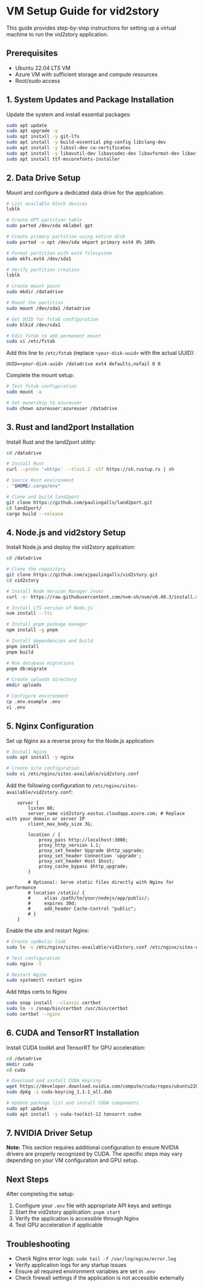# VM Setup Guide for vid2story

This guide provides step-by-step instructions for setting up a virtual machine to run the vid2story application.

## Prerequisites

- Ubuntu 22.04 LTS VM
- Azure VM with sufficient storage and compute resources
- Root/sudo access

## 1. System Updates and Package Installation

Update the system and install essential packages:

```bash
sudo apt update
sudo apt upgrade -y
sudo apt install -y git-lfs
sudo apt install -y build-essential pkg-config libclang-dev
sudo apt install -y libssl-dev ca-certificates
sudo apt install -y libavutil-dev libavcodec-dev libavformat-dev libavfilter-dev libavdevice-dev
sudo apt install ttf-mscorefonts-installer
```

## 2. Data Drive Setup

Mount and configure a dedicated data drive for the application:

```bash
# List available block devices
lsblk

# Create GPT partition table
sudo parted /dev/sda mklabel gpt

# Create primary partition using entire disk
sudo parted -a opt /dev/sda mkpart primary ext4 0% 100%

# Format partition with ext4 filesystem
sudo mkfs.ext4 /dev/sda1

# Verify partition creation
lsblk

# Create mount point
sudo mkdir /datadrive

# Mount the partition
sudo mount /dev/sda1 /datadrive

# Get UUID for fstab configuration
sudo blkid /dev/sda1

# Edit fstab to add permanent mount
sudo vi /etc/fstab
```

Add this line to `/etc/fstab` (replace `<your-disk-uuid>` with the actual UUID):

```
UUID=<your-disk-uuid> /datadrive ext4 defaults,nofail 0 0
```

Complete the mount setup:

```bash
# Test fstab configuration
sudo mount -a

# Set ownership to azureuser
sudo chown azureuser:azureuser /datadrive
```

## 3. Rust and land2port Installation

Install Rust and the land2port utility:

```bash
cd /datadrive

# Install Rust
curl --proto '=https' --tlsv1.2 -sSf https://sh.rustup.rs | sh

# Source Rust environment
. "$HOME/.cargo/env"

# Clone and build land2port
git clone https://github.com/paulingalls/land2port.git
cd land2port/
cargo build --release
```

## 4. Node.js and vid2story Setup

Install Node.js and deploy the vid2story application:

```bash
cd /datadrive

# Clone the repository
git clone https://github.com/ajpaulingalls/vid2story.git
cd vid2story

# Install Node Version Manager (nvm)
curl -o- https://raw.githubusercontent.com/nvm-sh/nvm/v0.40.3/install.sh | bash

# Install LTS version of Node.js
nvm install --lts

# Install pnpm package manager
npm install -g pnpm

# Install dependencies and build
pnpm install
pnpm build

# Run database migrations
pnpm db:migrate

# Create uploads directory
mkdir uploads

# Configure environment
cp .env.example .env
vi .env
```

## 5. Nginx Configuration

Set up Nginx as a reverse proxy for the Node.js application:

```bash
# Install Nginx
sudo apt install -y nginx

# Create site configuration
sudo vi /etc/nginx/sites-available/vid2story.conf
```

Add the following configuration to `/etc/nginx/sites-available/vid2story.conf`:

```nginx
    server {
        listen 80;
        server_name vid2story.eastus.cloudapp.azure.com; # Replace with your domain or server IP
        client_max_body_size 3G;

        location / {
            proxy_pass http://localhost:3000;
            proxy_http_version 1.1;
            proxy_set_header Upgrade $http_upgrade;
            proxy_set_header Connection 'upgrade';
            proxy_set_header Host $host;
            proxy_cache_bypass $http_upgrade;
        }

        # Optional: Serve static files directly with Nginx for performance
        # location /static/ {
        #     alias /path/to/your/nodejs/app/public/;
        #     expires 30d;
        #     add_header Cache-Control "public";
        # }
    }
```

Enable the site and restart Nginx:

```bash
# Create symbolic link
sudo ln -s /etc/nginx/sites-available/vid2story.conf /etc/nginx/sites-enabled/

# Test configuration
sudo nginx -t

# Restart Nginx
sudo systemctl restart nginx
```

Add https certs to Nginx

```bash
sudo snap install --classic certbot
sudo ln -s /snap/bin/certbot /usr/bin/certbot
sudo certbot --nginx
```

## 6. CUDA and TensorRT Installation

Install CUDA toolkit and TensorRT for GPU acceleration:

```bash
cd /datadrive
mkdir cuda
cd cuda

# Download and install CUDA keyring
wget https://developer.download.nvidia.com/compute/cuda/repos/ubuntu2204/x86_64/cuda-keyring_1.1-1_all.deb
sudo dpkg -i cuda-keyring_1.1-1_all.deb

# Update package list and install CUDA components
sudo apt update
sudo apt install -y cuda-toolkit-12 tensorrt cudnn
```

## 7. NVIDIA Driver Setup

**Note:** This section requires additional configuration to ensure NVIDIA drivers are properly recognized by CUDA. The specific steps may vary depending on your VM configuration and GPU setup.

## Next Steps

After completing the setup:

1. Configure your `.env` file with appropriate API keys and settings
2. Start the vid2story application: `pnpm start`
3. Verify the application is accessible through Nginx
4. Test GPU acceleration if applicable

## Troubleshooting

- Check Nginx error logs: `sudo tail -f /var/log/nginx/error.log`
- Verify application logs for any startup issues
- Ensure all required environment variables are set in `.env`
- Check firewall settings if the application is not accessible externally
